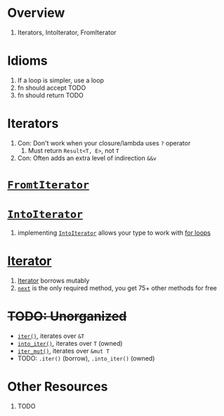 # Overview
1. Iterators, IntoIterator, FromIterator


# Idioms
1. If a loop is simpler, use a loop
1. fn should accept TODO
1. fn should return TODO


# Iterators
1. Con: Don't work when your closure/lambda uses `?` operator
    1. Must return `Result<T, E>`, not `T`
1. Con: Often adds an extra level of indirection `&&v`


# [`FromtIterator`](TODO)


# [`IntoIterator`](TODO)
1. implementing [`IntoIterator`](https://doc.rust-lang.org/std/iter/trait.IntoIterator.html) allows your type to work with [for loops](https://doc.rust-lang.org/std/iter/index.html#for-loops-and-intoiterator)

# [Iterator](https://doc.rust-lang.org/std/iter/index.html#iterator)
1. [Iterator](https://doc.rust-lang.org/std/iter/trait.Iterator.html) borrows mutably
1. [`next`](https://doc.rust-lang.org/std/iter/trait.Iterator.html#tymethod.next) is the only required method, you get 75+ other methods for free


# ~~TODO: Unorganized~~
- [`iter()`](TODO), iterates over `&T`
- [`into_iter()`](TODO), iterates over `T` (owned)
- [`iter_mut()`](TODO), iterates over `&mut T`
- TODO: `.iter()` (borrow), `.into_iter()` (owned)


# Other Resources
1. TODO
